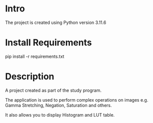 # Intro 
The project is created using Python version 3.11.6

# Install Requirements

pip install -r requirements.txt

# Description

A project created as part of the study program.

The application is used to perform complex operations on images e.g. Gamma Stretching, Negation, Saturation and others.

It also allows you to display Histogram and LUT table.
